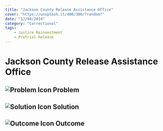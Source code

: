 ```yaml
---
title: "Jackson County Release Assistance Office"
cover: "https://unsplash.it/400/300/?random?"
date: "12/04/2014"
category: "Correctional"
tags:
    - Justice Reinvestment
    - Pretrial Release 
---
```


# Jackson County Release Assistance Office

## ![Problem Icon](https://github.com/google/material-design-icons/raw/master/alert/1x_web/ic_error_outline_black_48dp.png "Problem") Problem

## ![Solution Icon](https://github.com/google/material-design-icons/raw/master/action/1x_web/ic_lightbulb_outline_black_48dp.png "Solution") Solution

## ![Outcome Icon](https://github.com/google/material-design-icons/raw/master/action/1x_web/ic_view_list_black_48dp.png "Outcome") Outcome
